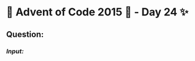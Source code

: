 # :christmas_tree: Advent of Code 2015 :christmas_tree: - Day 24 :sparkles:
## Question: 
>
>
>

### *Input:*

>
>
>